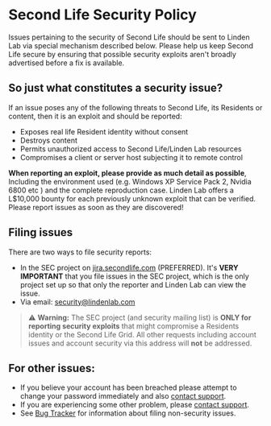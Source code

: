 # Second Life Security Policy
Issues pertaining to the security of Second Life should be sent to Linden Lab via special mechanism described below.  Please help us keep Second Life secure by ensuring that possible security exploits aren't broadly advertised before a fix is available.

## So just what constitutes a security issue?
If an issue poses any of the following threats to Second Life, its Residents or content, then it is an exploit and should be reported:

* Exposes real life Resident identity without consent
* Destroys content
* Permits unauthorized access to Second Life/Linden Lab resources
* Compromises a client or server host subjecting it to remote control

**When reporting an exploit, please provide as much detail as possible**, Including the environment used (e.g. Windows XP Service Pack 2, Nvidia 6800 etc ) and the complete reproduction case. Linden Lab offers a L$10,000 bounty for each previously unknown exploit that can be verified.  Please report issues as soon as they are discovered!

## Filing issues
There are two ways to file security reports:
*  In the SEC project on [jira.secondlife.com](http://jira.secondlife.com) (PREFERRED). It's **VERY IMPORTANT** that you file issues in the SEC project, which is the only project set up so that only the reporter and Linden Lab can view the issue.
*  Via email: [security@lindenlab.com](mailto:security@lindenlab.com)

> ⚠️ **Warning:** The SEC project (and security mailing list) is **ONLY for reporting security exploits** that might compromise a Residents identity or the Second Life Grid. All other requests including account issues and account security via this address will **not** be addressed.

## For other issues:
*  If you believe your account has been breached please attempt to change your password immediately and also  [contact support](http://secondlife.com/community/support.php).
*  If you are experiencing some other problem, please [contact support](http://secondlife.com/community/support.php).
*  See [Bug Tracker](https://wiki.secondlife.com/wiki/Bug_Tracker) for information about filing non-security issues.